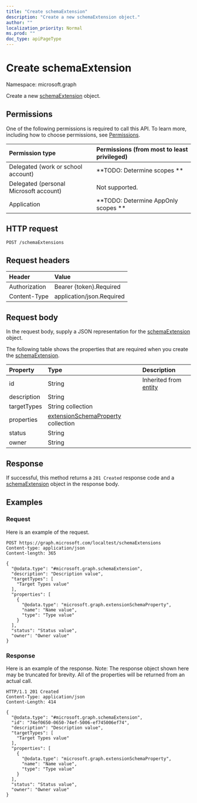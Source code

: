 ```yaml
---
title: "Create schemaExtension"
description: "Create a new schemaExtension object."
author: ""
localization_priority: Normal
ms.prod: ""
doc_type: apiPageType
---
```


# Create schemaExtension

Namespace: microsoft.graph

Create a new [schemaExtension](../resources/schemaextension.md) object.

## Permissions
One of the following permissions is required to call this API. To learn more, including how to choose permissions, see [Permissions](/concepts/permissions-reference.md).

|Permission type|Permissions (from most to least privileged)|
|:---|:---|
|Delegated (work or school account)|**TODO: Determine scopes **|
|Delegated (personal Microsoft account)|Not supported.|
|Application|**TODO: Determine AppOnly scopes **|

## HTTP request
<!-- {
  "blockType": "ignored"
}
-->
``` http
POST /schemaExtensions
```

## Request headers
|Header|Value|
|:---|:---|
|Authorization|Bearer {token}.Required|
|Content-Type|application/json.Required|

## Request body
In the request body, supply a JSON representation for the [schemaExtension](../resources/schemaextension.md) object.

The following table shows the properties that are required when you create the [schemaExtension](../resources/schemaextension.md).

|Property|Type|Description|
|:---|:---|:---|
|id|String| Inherited from [entity](../resources/entity.md)|
|description|String||
|targetTypes|String collection||
|properties|[extensionSchemaProperty](../resources/extensionschemaproperty.md) collection||
|status|String||
|owner|String||



## Response
If successful, this method returns a `201 Created` response code and a [schemaExtension](../resources/schemaextension.md) object in the response body.

## Examples

### Request
Here is an example of the request.
<!-- {
  "blockType": "request",
  "name": "create_schemaextension_from_schemaextensions"
}
-->
``` http
POST https://graph.microsoft.com/localtest/schemaExtensions
Content-type: application/json
Content-length: 365

{
  "@odata.type": "#microsoft.graph.schemaExtension",
  "description": "Description value",
  "targetTypes": [
    "Target Types value"
  ],
  "properties": [
    {
      "@odata.type": "microsoft.graph.extensionSchemaProperty",
      "name": "Name value",
      "type": "Type value"
    }
  ],
  "status": "Status value",
  "owner": "Owner value"
}
```

### Response
Here is an example of the response. Note: The response object shown here may be truncated for brevity. All of the properties will be returned from an actual call.
<!-- {
  "blockType": "response",
  "truncated": true,
  "@odata.type": "microsoft.graph.schemaextension"
}
-->
``` http
HTTP/1.1 201 Created
Content-Type: application/json
Content-Length: 414

{
  "@odata.type": "#microsoft.graph.schemaExtension",
  "id": "74ef0650-0650-74ef-5006-ef745006ef74",
  "description": "Description value",
  "targetTypes": [
    "Target Types value"
  ],
  "properties": [
    {
      "@odata.type": "microsoft.graph.extensionSchemaProperty",
      "name": "Name value",
      "type": "Type value"
    }
  ],
  "status": "Status value",
  "owner": "Owner value"
}
```

